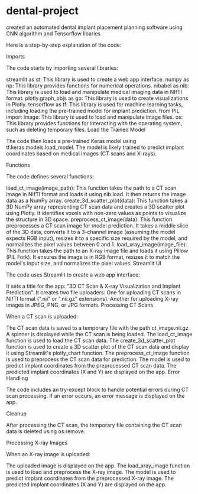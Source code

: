 # dental-project
created an automated dental implant placement planning software using CNN algorithm and Tensorflow libaries

 Here is a step-by-step explanation of the code:

Imports

The code starts by importing several libraries:

streamlit as st: This library is used to create a web app interface.
numpy as np: This library provides functions for numerical operations.
nibabel as nib: This library is used to load and manipulate medical imaging data in NIfTI format.
plotly.graph_objs as go: This library is used to create visualizations in Plotly.
tensorflow as tf: This library is used for machine learning tasks, including loading the pre-trained model for implant prediction.
from PIL import Image: This library is used to load and manipulate image files.
os: This library provides functions for interacting with the operating system, such as deleting temporary files.
Load the Trained Model

The code then loads a pre-trained Keras model using tf.keras.models.load_model. The model is likely trained to predict implant coordinates based on medical images (CT scans and X-rays).

Functions

The code defines several functions:

load_ct_image(image_path): This function takes the path to a CT scan image in NIfTI format and loads it using nib.load. It then returns the image data as a NumPy array.
create_3d_scatter_plot(data): This function takes a 3D NumPy array representing CT scan data and creates a 3D scatter plot using Plotly. It identifies voxels with non-zero values as points to visualize the structure in 3D space.
preprocess_ct_image(data): This function preprocesses a CT scan image for model prediction. It takes a middle slice of the 3D data, converts it to a 3-channel image (assuming the model expects RGB input), resizes it to a specific size required by the model, and normalizes the pixel values between 0 and 1.
load_xray_image(image_file): This function takes the path to an X-ray image file and loads it using Pillow (PIL Fork). It ensures the image is in RGB format, resizes it to match the model's input size, and normalizes the pixel values.
Streamlit UI

The code uses Streamlit to create a web app interface:

It sets a title for the app: "3D CT Scan & X-ray Visualization and Implant Prediction".
It creates two file uploaders:
One for uploading CT scans in NIfTI format (".nii" or ".nii.gz" extensions).
Another for uploading X-ray images in JPEG, PNG, or JPG formats.
Processing CT Scans

When a CT scan is uploaded:

The CT scan data is saved to a temporary file with the path ct_image.nii.gz.
A spinner is displayed while the CT scan is being loaded.
The load_ct_image function is used to load the CT scan data.
The create_3d_scatter_plot function is used to create a 3D scatter plot of the CT scan data and display it using Streamlit's plotly_chart function.
The preprocess_ct_image function is used to preprocess the CT scan data for prediction.
The model is used to predict implant coordinates from the preprocessed CT scan data.
The predicted implant coordinates (X and Y) are displayed on the app.
Error Handling

The code includes an try-except block to handle potential errors during CT scan processing. If an error occurs, an error message is displayed on the app.

Cleanup

After processing the CT scan, the temporary file containing the CT scan data is deleted using os.remove.

Processing X-ray Images

When an X-ray image is uploaded:

The uploaded image is displayed on the app.
The load_xray_image function is used to load and preprocess the X-ray image.
The model is used to predict implant coordinates from the preprocessed X-ray image.
The predicted implant coordinates (X and Y) are displayed on the app.
